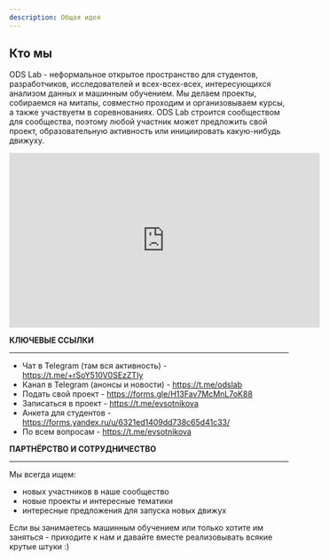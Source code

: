 ```yaml
---
description: Общая идея
---
```


**Кто мы**
---

ODS Lab - неформальное открытое пространство для студентов, разработчиков, исследователей и всех-всех-всех, интересующихся анализом данных и машинным обучением. Мы делаем проекты, собираемся на митапы, совместно проходим и организовываем курсы, а также участвуетм в соревнованиях. ODS Lab строится сообществом для сообщества, поэтому любой участник может предложить свой проект, образовательную активность или инициировать какую-нибудь движуху. 

<iframe width="560" height="315" src="https://www.youtube.com/embed/scdLkKPKOdI" title="YouTube video player" frameborder="0" allow="accelerometer; autoplay; clipboard-write; encrypted-media; gyroscope; picture-in-picture" allowfullscreen></iframe>

**КЛЮЧЕВЫЕ ССЫЛКИ**

---

- Чат в Telegram (там вся активность) - https://t.me/+rSoY510V0SEzZTIy
- Канал в Telegram (анонсы и новости) - https://t.me/odslab
- Подать свой проект - https://forms.gle/H13Fav7McMnL7oK88
- Записаться в проект - https://t.me/evsotnikova
- Анкета для студентов - https://forms.yandex.ru/u/6321ed1409dd738c65d41c33/ 
- По всем вопросам - https://t.me/evsotnikova


**ПАРТНЁРСТВО И СОТРУДНИЧЕСТВО**

---

Мы всегда ищем:
- новых участников в наше сообщество 
- новые проекты и интересные тематики
- интересные предложения для запуска новых движух

Если вы занимаетесь машинным обучением или только хотите им заняться - приходите к нам и давайте вместе реализовывать всякие крутые штуки :)
